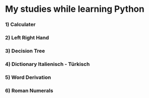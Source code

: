 # My studies while learning Python
### 1) Calculater
### 2) Left Right Hand
### 3) Decision Tree
### 4) Dictionary Italienisch - Türkisch
### 5) Word Derivation
### 6) Roman Numerals
